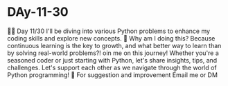 # DAy-11-30
🐍💡 Day 11/30 I'll be diving into various Python problems to enhance my coding skills and explore new concepts. 🚀 Why am I doing this? Because continuous learning is the key to growth, and what better way to learn than by solving real-world problems?! oin me on this journey! Whether you're a seasoned coder or just starting with Python, let's share insights, tips, and challenges. Let's support each other as we navigate through the world of Python programming! 🤝 For suggestion and improvement Email me or DM
